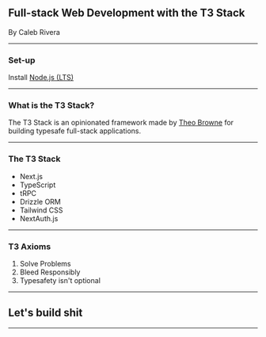 ## Full-stack Web Development with the T3 Stack
By Caleb Rivera

---
### Set-up
Install [Node.js (LTS)](https://nodejs.org/en)

---

### What is the T3 Stack?
The T3 Stack is an opinionated framework made by [Theo Browne](https://x.com/t3dotgg) for building typesafe full-stack applications.

---
### The T3 Stack
- Next.js
- TypeScript
- tRPC
- Drizzle ORM
- Tailwind CSS
- NextAuth.js

---
### T3 Axioms
1. Solve Problems
2. Bleed Responsibly
3. Typesafety isn't optional

---

## Let's build shit

---

